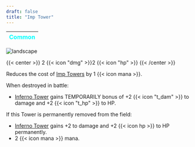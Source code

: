 ```yaml
---
draft: false
title: "Imp Tower"
---
```

| <span style="color:Cyan"> Common </span> |
|--------|

![landscape](/images/towers/towerS_38.png)

{{< center >}}
2 {{< icon "dmg" >}}2 {{< icon "hp" >}}
{{< /center >}}

Reduces the cost of [Imp Towers](/towers/imp-towers) by 1 {{< icon mana >}}.

When destroyed in battle:
* [Inferno Tower](/towers/inferno-tower) gains TEMPORARILY bonus of +2 {{< icon "t_dam" >}} to damage and +2 {{< icon "t_hp" >}} to HP.

If this Tower is permanently removed from the field:
 * [Inferno Tower](/towers/inferno-tower) gains +2 to damage and +2 {{< icon hp >}} to HP permanently.
 * 2 {{< icon mana >}} mana.